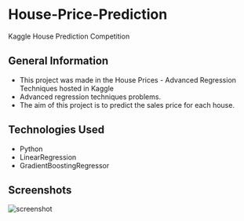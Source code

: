 # House-Price-Prediction
Kaggle House Prediction Competition

## General Information
- This project was made in the House Prices - Advanced Regression Techniques hosted in Kaggle
- Advanced regression techniques problems.
- The aim of this project is to predict the sales price for each house.

## Technologies Used
- Python 
- LinearRegression
- GradientBoostingRegressor

## Screenshots
![screenshot](2205_w015_n001_854a_p30_854.jpg)
